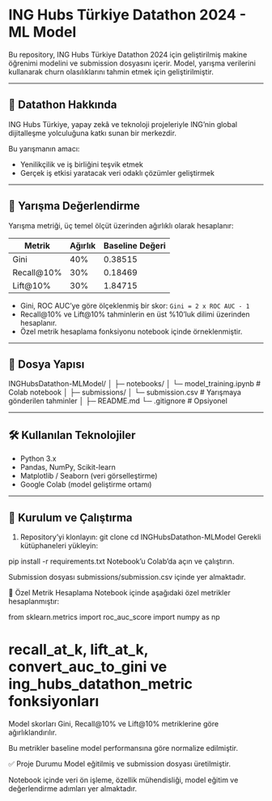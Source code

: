 # ING Hubs Türkiye Datathon 2024 - ML Model

Bu repository, ING Hubs Türkiye Datathon 2024 için geliştirilmiş makine öğrenimi modelini ve submission dosyasını içerir. Model, yarışma verilerini kullanarak churn olasılıklarını tahmin etmek için geliştirilmiştir.

---

## 🚀 Datathon Hakkında

ING Hubs Türkiye, yapay zekâ ve teknoloji projeleriyle ING’nin global dijitalleşme yolculuğuna katkı sunan bir merkezdir.  

Bu yarışmanın amacı:
- Yenilikçilik ve iş birliğini teşvik etmek
- Gerçek iş etkisi yaratacak veri odaklı çözümler geliştirmek

---

## 🎯 Yarışma Değerlendirme

Yarışma metriği, üç temel ölçüt üzerinden ağırlıklı olarak hesaplanır:

| Metrik | Ağırlık | Baseline Değeri |
|--------|--------|----------------|
| Gini | 40% | 0.38515 |
| Recall@10% | 30% | 0.18469 |
| Lift@10% | 30% | 1.84715 |

- Gini, ROC AUC’ye göre ölçeklenmiş bir skor: `Gini = 2 x ROC AUC - 1`
- Recall@10% ve Lift@10% tahminlerin en üst %10’luk dilimi üzerinden hesaplanır.
- Özel metrik hesaplama fonksiyonu notebook içinde örneklenmiştir.

---

## 📁 Dosya Yapısı

INGHubsDatathon-MLModel/
│
├─ notebooks/
│ └─ model_training.ipynb # Colab notebook
│
├─ submissions/
│ └─ submission.csv # Yarışmaya gönderilen tahminler
│
├─ README.md
└─ .gitignore # Opsiyonel

---

## 🛠️ Kullanılan Teknolojiler

- Python 3.x  
- Pandas, NumPy, Scikit-learn  
- Matplotlib / Seaborn (veri görselleştirme)  
- Google Colab (model geliştirme ortamı)  

---

## 🚀 Kurulum ve Çalıştırma

1. Repository’yi klonlayın:
git clone <repo-url>
cd INGHubsDatathon-MLModel
Gerekli kütüphaneleri yükleyin:

pip install -r requirements.txt
Notebook’u Colab’da açın ve çalıştırın.

Submission dosyası submissions/submission.csv içinde yer almaktadır.

📌 Özel Metrik Hesaplama
Notebook içinde aşağıdaki özel metrikler hesaplanmıştır:

from sklearn.metrics import roc_auc_score
import numpy as np

# recall_at_k, lift_at_k, convert_auc_to_gini ve ing_hubs_datathon_metric fonksiyonları
Model skorları Gini, Recall@10% ve Lift@10% metriklerine göre ağırlıklandırılır.

Bu metrikler baseline model performansına göre normalize edilmiştir.

✅ Proje Durumu
Model eğitilmiş ve submission dosyası üretilmiştir.

Notebook içinde veri ön işleme, özellik mühendisliği, model eğitim ve değerlendirme adımları yer almaktadır.
